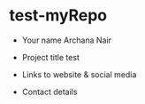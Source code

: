 # test-myRepo
- Your name Archana Nair

- Project title test

- Links to website & social media

- Contact details
